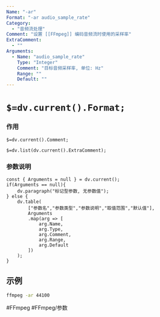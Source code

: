 ```yaml
---
Name: "-ar"
Format: "-ar audio_sample_rate"
Category:
  - "音频流处理"
Comment: "设置 [[FFmpeg]] 编码音频流时使用的采样率"
ExtraComment:
  - ""
Arguments:
  - Name: "audio_sample_rate"
    Type: "Integer"
    Comment: "目标音频采样率, 单位: Hz"
    Range: ""
    Default: ""
---
```


# `$=dv.current().Format;`

### 作用
`$=dv.current().Comment;`

`$=dv.list(dv.current().ExtraComment);`

### 参数说明
```dataviewjs
const { Arguments = null } = dv.current();
if(Arguments == null){
	dv.paragraph("标记型参数, 无参数值");
} else {
	dv.table(
		["参数名","参数类型","参数说明","取值范围","默认值"],
		Arguments
		.map(arg => [
			arg.Name,
			arg.Type,
			arg.Comment,
			arg.Range,
			arg.Default
		])
	);
}

```

## 示例
```bash
ffmpeg -ar 44100
```

#FFmpeg #FFmpeg/参数